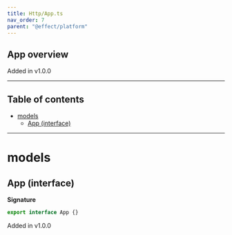 ```yaml
---
title: Http/App.ts
nav_order: 7
parent: "@effect/platform"
---
```


## App overview

Added in v1.0.0

---

<h2 class="text-delta">Table of contents</h2>

- [models](#models)
  - [App (interface)](#app-interface)

---

# models

## App (interface)

**Signature**

```ts
export interface App {}
```

Added in v1.0.0
